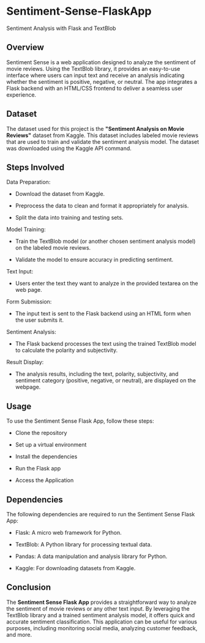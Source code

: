 # Sentiment-Sense-FlaskApp
Sentiment Analysis with Flask and TextBlob

## Overview
Sentiment Sense is a web application designed to analyze the sentiment of movie reviews. Using the TextBlob library, it provides an easy-to-use interface where users can input text and receive an analysis indicating whether the sentiment is positive, negative, or neutral. The app integrates a Flask backend with an HTML/CSS frontend to deliver a seamless user experience.

## Dataset
The dataset used for this project is the **"Sentiment Analysis on Movie Reviews"** dataset from Kaggle. This dataset includes labeled movie reviews that are used to train and validate the sentiment analysis model. The dataset was downloaded using the Kaggle API command.

## Steps Involved
Data Preparation:

* Download the dataset from Kaggle.
  
* Preprocess the data to clean and format it appropriately for analysis.
  
* Split the data into training and testing sets.
  
Model Training:

* Train the TextBlob model (or another chosen sentiment analysis model) on the labeled movie reviews.

* Validate the model to ensure accuracy in predicting sentiment.

Text Input:

* Users enter the text they want to analyze in the provided textarea on the web page.

Form Submission:

* The input text is sent to the Flask backend using an HTML form when the user submits it.

Sentiment Analysis:

* The Flask backend processes the text using the trained TextBlob model to calculate the polarity and subjectivity.

Result Display:

* The analysis results, including the text, polarity, subjectivity, and sentiment category (positive, negative, or neutral), are displayed on the webpage.

## Usage
To use the Sentiment Sense Flask App, follow these steps:

* Clone the repository

* Set up a virtual environment

* Install the dependencies

* Run the Flask app

* Access the Application

## Dependencies
The following dependencies are required to run the Sentiment Sense Flask App:

* Flask: A micro web framework for Python.

* TextBlob: A Python library for processing textual data.

* Pandas: A data manipulation and analysis library for Python.

* Kaggle: For downloading datasets from Kaggle.

## Conclusion
The **Sentiment Sense Flask App** provides a straightforward way to analyze the sentiment of movie reviews or any other text input. By leveraging the TextBlob library and a trained sentiment analysis model, it offers quick and accurate sentiment classification. This application can be useful for various purposes, including monitoring social media, analyzing customer feedback, and more.
